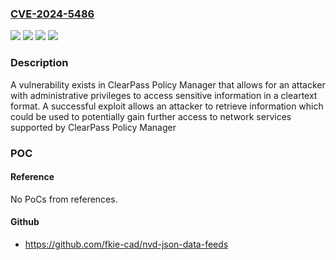### [CVE-2024-5486](https://cve.mitre.org/cgi-bin/cvename.cgi?name=CVE-2024-5486)
![](https://img.shields.io/static/v1?label=Product&message=ClearPass%20Policy%20Manager%20(CPPM)&color=blue)
![](https://img.shields.io/static/v1?label=Version&message=ClearPass%20Policy%20Manager%206.11.8%20and%20below%20&color=brightgreen)
![](https://img.shields.io/static/v1?label=Version&message=ClearPass%20Policy%20Manager%206.12.1%20and%20below%20&color=brightgreen)
![](https://img.shields.io/static/v1?label=Vulnerability&message=n%2Fa&color=blue)

### Description

A vulnerability exists in ClearPass Policy Manager that allows for an attacker with administrative privileges to access sensitive information in a cleartext format. A successful exploit allows an attacker to retrieve information which could be used to potentially gain further access to network services supported by ClearPass Policy Manager

### POC

#### Reference
No PoCs from references.

#### Github
- https://github.com/fkie-cad/nvd-json-data-feeds

